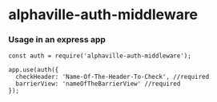 # alphaville-auth-middleware

### Usage in an express app

```
const auth = require('alphaville-auth-middleware');

app.use(auth({
  checkHeader: 'Name-Of-The-Header-To-Check', //required
  barrierView: 'nameOfTheBarrierView' //required
});

```

